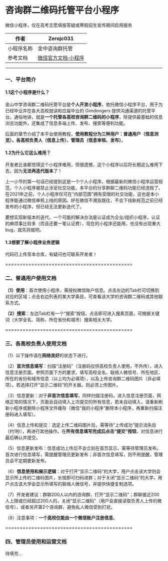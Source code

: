 咨询群二维码托管平台小程序
===========================
微信小程序，仅在高考志愿填报答疑或寒假招生宣传期间启用服务

|作者|Zerojc031|
|---|---
|小程序名称|金中咨询群托管
|参考文档|[微信官方文档·小程序](https://developers.weixin.qq.com/miniprogram/dev/framework/)

****
### 一、平台简介

#### 1.1这个小程序是什么？

金山中学咨询群二维码托管平台是**个人开发小程序**，依托微信小程序平台，用于为已经毕业并在各大高校就读和应届毕业的 Gimdongers 提供沟通渠道的托管平台。通俗地讲，就是**一个托管各高校咨询群二维码的小程序**，除提供最基础的信息浏览功能外，还集成了信息多端上传、发布、搜索等便利功能。

后面的章节介绍了本平台使用教程，**使用教程分为三种用户：普通用户（信息浏览）、各高校负责人（信息上传）、管理员（信息审核、发布）**。

#### 1.2为什么它这么难用？

开发者比谁都觉得这个小程序难用，但很遗憾，这个小程序以后将长期这么难用下去，因为**无法再迭代版本**了！

上一小节的第一句话已经提到这是一个个人小程序，根据最新的微信小程序运营规范，个人小程序被禁止涉足社交功能，本平台的分享群聊二维码功能已经违规了。在2021年之前，个人小程序仅可在“内部范围”拥有受限的社交功能，这也是本小程序能通过微信审核上线的原因。好在微信不溯及既往，不会下线新规范之前已经发布的小程序，但已经无法更新迭代了。

要想实现新版本的迭代，一个可能的解决办法是认证成为企业/组织小程序，认证的麻烦事比较多（而且还要一笔认证费），现在的小程序还能用，也没有出现重大bug，就先将就吧。

#### 1.3想要了解小程序业务逻辑

代码已上传至本仓库，有疑问也可联系开发者！

============================================

### 二、普通用户使用文档

**（1）使用**：首次使用小程序，需授权微信账户信息。点击左边的Tab栏可切换到对应的区域；点击右边列表的某大学条目，可查看该大学的咨询群二维码或其他联系方式。

**（2）搜索**：左边Tab栏有一个“搜索”按钮，点击即可进入搜素页面，可根据关键词（大学全名、简称、所在省份和城市）搜索相关大学。

============================================

### 三、各高校负责人使用文档

（1）以下操作请在**网络良好**的状态下进行。

（2）**首次信息填写**：扫描“注册码”（注册码仅供高校负责人使用，不外传），进入信息注册页面。参照页面下方的要求，填写高校全名、联络人微信号、所在地区、所在的省份和城市信息（以上均为必填项），以及上传咨询群二维码图片（非必填项）。若选择打开“显示二维码”的开关器，则必须上传图片。

（3）信息更新：对于**非首次信息填写**，同样扫描注册码，进入信息注册页面，网络正常的情况下，页面会自动填入上次提交的所有信息，若未自动填入，请重新刷新小程序或删除小程序文件缓存（微信“我的小程序”删除本小程序，再重新扫描注册码进入填写）。

（4）信息上传和提交：选定上传二维码图片后，需等待“上传成功”提示消失后（约1秒），再进行其他操作。在**所有信息填写完成后点击“提交”按钮**，对信息进行最后确认并提交。

（5）信息更新发布：信息成功上传后不会立刻在首页显示，需等待管理员发布。首次进行信息填写，需提醒管理员更新发布；非首次信息填写，则不用提醒，管理员会不定期更新发布。

（6）**信息使用和展示逻辑**：对于打开“显示二维码”的大学，用户点击该大学则会显示所上传的二维码图片，长按即可扫码进群；对于关闭“显示二维码”的大学，用户点击该大学会显示所填写的联络人微信号，并提供快捷复制选项。

（7）开发者建议：群聊200人以内的咨询群，打开“显示二维码”；群聊接近200人上限或已经超过200人的，关闭“显示二维码”（用户会直接读取负责人上传的微信号），或者另开第2个咨询群，避免私人微信受到打扰。

（8）注意事项：**一个高校仅能由一个微信账户注册信息**。

============================================

### 四、管理员使用和运营文档

待填充…
